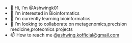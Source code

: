 - 👋 Hi, I’m @Ashwingk01
- 👀 I’m interested in Bioinformatics
- 🌱 I’m currently learning bioinformatics
- 💞️ I’m looking to collaborate on metagenomics,precision medicine,proteomics projects
- 📫 How to reach me @ashwing.kofficial@gmail.com

<!---
Ashwingk01/Ashwingk01 is a ✨ special ✨ repository because its `README.md` (this file) appears on your GitHub profile.
You can click the Preview link to take a look at your changes.
--->
